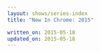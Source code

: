 ```yaml
---
layout: shows/series-index
title: "New In Chrome: 2015"

written_on: 2015-05-18
updated_on: 2015-05-18
---
```

